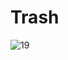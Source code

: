 # Trash


![19](https://user-images.githubusercontent.com/52845731/156870540-515528c9-fb4f-49b2-a5a0-66f73974c582.gif)

